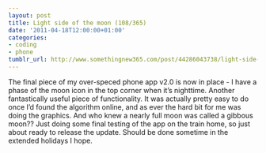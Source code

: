 ```yaml
---
layout: post
title: Light side of the moon (108/365)
date: '2011-04-18T12:00:00+01:00'
categories:
- coding
- phone
tumblr_url: http://www.somethingnew365.com/post/44286043738/light-side-of-the-moon-108365
---
```

The final piece of my over-speced phone app v2.0 is now in place - I have a phase of the moon icon in the top corner when it’s nighttime. Another fantastically useful piece of functionality.
It was actually pretty easy to do once I’d found the algorithm online, and as ever the hard bit for me was doing the graphics. And who knew a nearly full moon was called a gibbous moon??
Just doing some final testing of the app on the train home, so just about ready to release the update. Should be done sometime in the extended holidays I hope.
